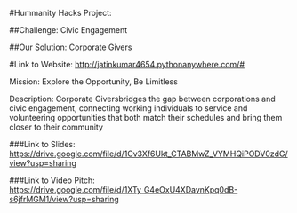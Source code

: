 #Hummanity Hacks Project:

##Challenge: Civic Engagement

##Our Solution: Corporate Givers

#Link to Website: http://jatinkumar4654.pythonanywhere.com/#


Mission: Explore the Opportunity, Be Limitless

Description: Corporate Giversbridges the gap between corporations and civic engagement, connecting working individuals to service and volunteering opportunities that both match their schedules and bring them closer to their community

###Link to Slides: https://drive.google.com/file/d/1Cv3Xf6Ukt_CTABMwZ_VYMHQiPODV0zdG/view?usp=sharing

###Link to Video Pitch: https://drive.google.com/file/d/1XTy_G4eOxU4XDavnKpq0dB-s6jfrMGM1/view?usp=sharing
